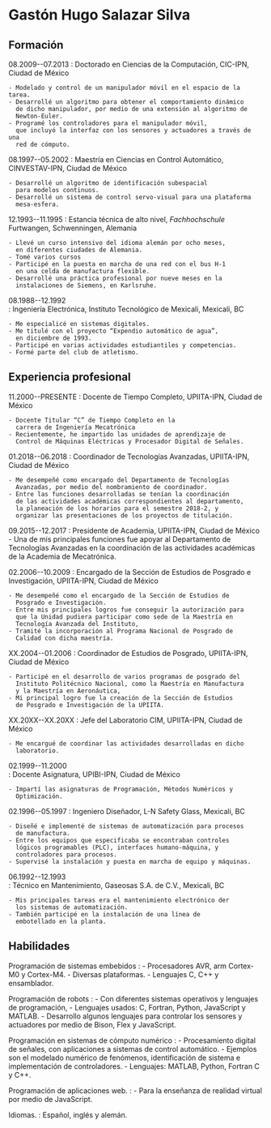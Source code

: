 # Gastón Hugo Salazar Silva

## Formación

08.2009--07.2013
:	Doctorado en Ciencias de la Computación, CIC-IPN, Ciudad de México

	- Modelado y control de un manipulador móvil en el espacio de la tarea.
	- Desarrollé un algoritmo para obtener el comportamiento dinámico
	  de dicho manipulador, por medio de una extensión al algoritmo de
	  Newton-Euler.
	- Programé los controladores para el manipulador móvil,
	  que incluyó la interfaz con los sensores y actuadores a través de una
	  red de cómputo.


08.1997--05.2002
:	Maestría en Ciencias en Control Automático, CINVESTAV-IPN,
	Ciudad de México

	- Desarrollé un algoritmo de identificación subespacial
	  para modelos continuos.
	- Desarrollé un sistema de control servo-visual para una plataforma
 	  mesa-esfera.

12.1993--11.1995
:	Estancia técnica de alto nivel, *Fachhochschule* Furtwangen,
	Schwenningen, Alemania

	- Llevé un curso intensivo del idioma alemán por ocho meses,
	  en diferentes ciudades de Alemania.
	- Tomé varios cursos
	- Participé en la puesta en marcha de una red con el bus H-1
	  en una celda de manufactura flexible.
	- Desarrollé una práctica profesional por nueve meses en la
	  instalaciones de Siemens, en Karlsruhe.

08.1988--12.1992  
:	Ingeniería Electrónica, Instituto Tecnológico de Mexicali, Mexicali, BC

	- Me especialicé en sistemas digitales.
	- Me titulé con el proyecto “Expendio automático de agua”,
	  en diciembre de 1993.
	- Participé en varias actividades estudiantiles y competencias.
	- Formé parte del club de atletismo.

## Experiencia profesional

11.2000--PRESENTE
:	Docente de Tiempo Completo, UPIITA-IPN, Ciudad de México

	- Docente Titular “C” de Tiempo Completo en la
	  carrera de Ingeniería Mecatrónica
	- Recientemente, he impartido las unidades de aprendizaje de 
	  Control de Máquinas Eléctricas y Procesador Digital de Señales.

01.2018--06.2018
:	Coordinador de Tecnologías Avanzadas, UPIITA-IPN, Ciudad de México

	- Me desempeñé como encargado del Departamento de Tecnologías
	  Avanzadas, por medio del nombramiento de coordinador.
	- Entre las funciones desarrolladas se tenían la coordinación
	  de las actividades académicas correspondientes al departamento,
	  la planeación de los horarios para el semestre 2018-2, y
	  organizar las presentaciones de los proyectos de titulación.

09.2015--12.2017
:	Presidente de Academia, UPIITA-IPN, Ciudad de México
	- Una de mis principales funciones fue apoyar al Departamento
	  de Tecnologías Avanzadas en la coordinación de las actividades
	  académicas de la Academia de Mecatrónica.

02.2006--10.2009
:	Encargado de la Sección de Estudios de Posgrado e Investigación,
	UPIITA-IPN, Ciudad de México

	- Me desempeñé como el encargado de la Sección de Estudios de
	  Posgrado e Investigación.
	- Entre mis principales logros fue conseguir la autorización para
	  que la Unidad pudiera participar como sede de la Maestría en
	  Tecnología Avanzada del Instituto,
	- Tramité la incorporación al Programa Nacional de Posgrado de
	  Calidad con dicha maestría.

XX.2004--01.2006
:	Coordinador de Estudios de Posgrado, UPIITA-IPN, Ciudad de México

	- Participé en el desarrollo de varios programas de posgrado del
	  Instituto Politécnico Nacional, como la Maestría en Manufactura
	  y la Maestría en Aeronáutica,
	- Mi principal logro fue la creación de la Sección de Estudios
	  de Posgrado e Investigación de la UPIITA.

XX.20XX--XX.20XX
:	Jefe del Laboratorio CIM, UPIITA-IPN, Ciudad de México

	- Me encargué de coordinar las actividades desarrolladas en dicho
	  laboratorio.

02.1999--11.2000  
:	Docente Asignatura, UPIBI-IPN, Ciudad de México

	- Impartí las asignaturas de Programación, Métodos Numéricos y
	  Optimización. 

02.1996--05.1997
:	Ingeniero Diseñador, L-N Safety Glass, Mexicali, BC

	- Diseñé e implementé de sistemas de automatización para procesos
	  de manufactura.
	- Entre los equipos que especificaba se encontraban controles
	  lógicos programables (PLC), interfaces humano-máquina, y
	  controladores para procesos.
	- Supervisé la instalación y puesta en marcha de equipo y máquinas.

06.1992--12.1993  
:	Técnico en Mantenimiento, Gaseosas S.A. de C.V., Mexicali, BC

	- Mis principales tareas era el mantenimiento electrónico der
	  los sistemas de automatización.
	- También participé en la instalación de una línea de
	  embotellado en la planta.

## Habilidades

Programación de sistemas embebidos
:	- Procesadores AVR, arm Cortex-M0 y Cortex-M4.
	- Diversas plataformas.
	- Lenguajes C, C++ y ensamblador.

Programación de robots
:	- Con diferentes sistemas operativos y lenguajes de programación,
	- Lenguajes usados: C, Fortran, Python, JavaScript y MATLAB.
	- Desarrollo algunos lenguajes para controlar los sensores y
	  actuadores por medio de Bison, Flex y JavaScript.

Programación en sistemas de cómputo numérico
:	- Procesamiento digital de señales, con aplicaciones
	  a sistemas de control automático.
	- Ejemplos son el modelado numérico de fenómenos,
	  identificación de sistema e implementación de controladores.
	- Lenguajes: MATLAB, Python, Fortran C y C++.

Programación de aplicaciones web.
:	- Para la enseñanza de realidad virtual por medio de JavaScript.

Idiomas.
:	Español, inglés y alemán.

